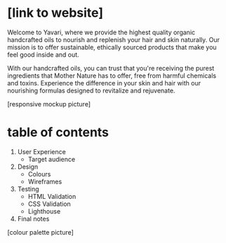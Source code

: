 # [link to website]

Welcome to Yavari, where we provide the highest quality organic handcrafted oils to nourish and replenish your hair and skin naturally. Our mission is to offer sustainable, ethically sourced products that make you feel good inside and out. 

With our handcrafted oils, you can trust that you're receiving the purest ingredients that Mother Nature has to offer, free from harmful chemicals and toxins. Experience the difference in your skin and hair with our nourishing formulas designed to revitalize and rejuvenate.

[responsive mockup picture]

# table of contents

1. User Experience
   - Target audience
2. Design
   - Colours
   - Wireframes
3. Testing
   - HTML Validation
   - CSS Validation
   - Lighthouse
4. Final notes



[colour palette picture]

